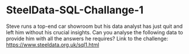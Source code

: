 # SteelData-SQL-Challange-1
Steve runs a top-end car showroom but his data analyst has just quit and left him without his crucial insights. Can you analyse the following data to provide him with all the answers he requires?  Link to the challenge: https://www.steeldata.org.uk/sql1.html

